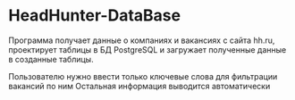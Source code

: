 # HeadHunter-DataBase

Программа получает данные о компаниях и вакансиях с сайта hh.ru, 
проектирует таблицы в БД PostgreSQL и загружает полученные данные в созданные таблицы.

Пользователю нужно ввести только ключевые слова для фильтрации вакансий по ним
Остальная информация выводится автоматически
